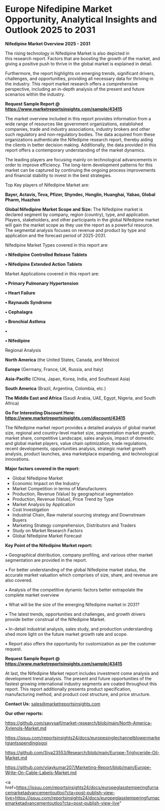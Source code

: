 # Europe Nifedipine Market Opportunity, Analytical Insights and Outlook 2025 to 2031

<Strong> Nifedipine Market Overview 2025 - 2031</strong>

The rising technology in Nifedipine Market is also depicted in this research report. Factors that are boosting the growth of the market, and giving a positive push to thrive in the global market is explained in detail.

Furthermore, the report highlights on emerging trends, significant drivers, challenges, and opportunities, providing all necessary data for thriving in the industry. This report market research offers a comprehensive perspective, including an in-depth analysis of the present and future scenarios within the industry.

<strong>Request Sample Report @ <a href=https://www.marketreportsinsights.com/sample/43415>https://www.marketreportsinsights.com/sample/43415</a></strong>

The market overview included in this report provides information from a wide range of resources like government organizations, established companies, trade and industry associations, industry brokers and other such regulatory and non-regulatory bodies. The data acquired from these organizations authenticate the Nifedipine research report, thereby aiding the clients in better decision making. Additionally, the data provided in this report offers a contemporary understanding of the market dynamics.

The leading players are focusing mainly on technological advancements in order to improve efficiency. The long-term development patterns for this market can be captured by continuing the ongoing process improvements and financial stability to invest in the best strategies.

Top Key players of Nifedipine Market are:

<strong>Bayer, Actavis, Teva, Pfizer, Shyndec, Honglin, Huanghai, Yabao, Global Pharm, Huazhon</strong>

<strong><b>Global Nifedipine Market Scope and Size:</b></strong>
The Nifedipine market is declared segment by company, region (country), type, and application. Players, stakeholders, and other participants in the global Nifedipine market will gain the market scope as they use the report as a powerful resource. The segmental analysis focuses on revenue and product by type and application and the forecast period of 2025-2031.

Nifedipine Market Types covered in this report are:

<strong>•  Nifedipine Controlled Release Tablets

•  Nifedipine Extended Action Tablets</strong>

Market Applications covered in this report are:

<strong>•  Primary Pulmonary Hypertension

•  Heart Failure

•  Raynauds Syndrome

•  Cephalagra

•  Bronchial Asthma

•  

•  Nifedipine</strong> 

Regional Analysis

<strong>North America</strong> (the United States, Canada, and Mexico)

<strong>Europe</strong> (Germany, France, UK, Russia, and Italy)

<strong>Asia-Pacific</strong> (China, Japan, Korea, India, and Southeast Asia)

<strong>South America</strong> (Brazil, Argentina, Colombia, etc.)

<strong>The Middle East and Africa</strong> (Saudi Arabia, UAE, Egypt, Nigeria, and South Africa)

<strong>Go For Interesting Discount Here: <a href=https://www.marketreportsinsights.com/discount/43415>https://www.marketreportsinsights.com/discount/43415</a></strong>

The Nifedipine market report provides a detailed analysis of global market size, regional and country-level market size, segmentation market growth, market share, competitive Landscape, sales analysis, impact of domestic and global market players, value chain optimization, trade regulations, recent developments, opportunities analysis, strategic market growth analysis, product launches, area marketplace expanding, and technological innovations.

<strong><b>Major factors covered in the report:</b></strong>
<ul>
  <li>Global Nifedipine Market </li>
  <li>Economic Impact on the Industry</li>
  <li>Market Competition in terms of Manufacturers</li>
  <li>Production, Revenue (Value) by geographical segmentation</li>
  <li>Production, Revenue (Value), Price Trend by Type</li>
  <li>Market Analysis by Application</li>
  <li>Cost Investigation</li>
  <li>Industrial Chain, Raw material sourcing strategy and Downstream Buyers</li>
  <li>Marketing Strategy comprehension, Distributors and Traders</li>
  <li>Study on Market Research Factors</li>
  <li>Global Nifedipine Market Forecast</li>
</ul>

<strong><b>Key Point of the Nifedipine Market report:</b></strong>

• Geographical distribution, company profiling, and various other market segmentation are provided in the report.

• For better understanding of the global Nifedipine market status, the accurate market valuation which comprises of size, share, and revenue are also covered.

• Analysis of the competitive dynamic factors better extrapolate the complete market overview

• What will be the size of the emerging Nifedipine market in 2031?

• The latest trends, opportunities and challenges, and growth drivers provide better construal of the Nifedipine Market.

• In-detail industrial analysis, sales study, and production understanding shed more light on the future market growth rate and scope.

• Report also offers the opportunity for customization as per the customer request.

<strong>Request Sample Report @ <a href=https://www.marketreportsinsights.com/sample/43415>https://www.marketreportsinsights.com/sample/43415</a></strong>

At last, the Nifedipine Market report includes investment come analysis and development trend analysis. The present and future opportunities of the fastest growing international industry segments are coated throughout this report. This report additionally presents product specification, manufacturing method, and product cost structure, and price structure.

<strong>Contact Us:</strong>
sales@marketreportsinsights.com

<strong>Our other reports:</strong>

<a href=https://github.com/sayysaif/market-research/blob/main/North-America-Xylenols-Market.md>https://github.com/sayysaif/market-research/blob/main/North-America-Xylenols-Market.md</a>

<a href=https://issuu.com/reportsinsights24/docs/europesinglechannelblowermarketgiantsspendingisgoi>https://issuu.com/reportsinsights24/docs/europesinglechannelblowermarketgiantsspendingisgoi</a>

<a href=https://github.com/Siya23553/Research/blob/main/Europe-Triglyceride-Oil-Market.md>https://github.com/Siya23553/Research/blob/main/Europe-Triglyceride-Oil-Market.md</a>

<a href=https://github.com/vijaykumar207/Marketing-Report/blob/main/Europe-Write-On-Cable-Labels-Market.md>https://github.com/vijaykumar207/Marketing-Report/blob/main/Europe-Write-On-Cable-Labels-Market.md</a>

<a href=https://issuu.com/reportsinsights24/docs/europeglasstemperingfurnacemarketadvancementoutloo?cta=post-publish-view-live>https://issuu.com/reportsinsights24/docs/europeglasstemperingfurnacemarketadvancementoutloo?cta=post-publish-view-live</a>"
